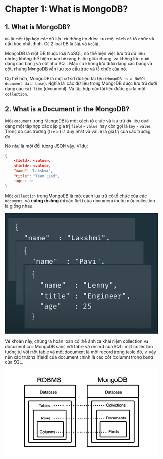 # Chapter 1: What is MongoDB?

## 1. What is MongoDB?

`DB` là một tập hợp các dữ liệu và thông tin được lưu một cách có tổ chức và cấu trúc nhất định. Có 2 loại DB là `SQL` và `NoSQL`.

MongoDB là một DB thuộc loại NoSQL, nó thể hiện việc lưu trữ dữ liệu nhưng không thể hiện quan hệ ràng buộc giữa chúng, và không lưu dưới dạng các bảng và cột như SQL. Mặc dù không lưu dưới dạng các bảng và cột, nhưng MongoDB vẫn lưu teo cấu trúc và tổ chức của nó.

Cụ thể hơn, MongoDB là một cơ sở dữ liệu tài liệu (`MongoDB is a NoSQL document data base`). Nghĩa là, các dữ liệu trong MongoDB được lưu trữ dưới dạng các `tài liệu` (document). Và tập hợp các tài liệu được gọi là một `collection`.

## 2. What is a Document in the MongoDB?

Một `document` trong MongoDB là một cách tổ chức và lưu trữ dữ liệu dưới dạng một tập hợp các cặp giá trị `field` - `value`, hay còn gọi là `key` - `value`. Trong đó các trường (`field`) là duy nhất và value là giá trị của các trường đó.

Nó như là một đối tượng JSON vậy. Ví dụ:

```JSON
{
    <field>: <value>,
    <field>: <value>,
    "name": "Lakshmi",
    "title": "Team Lead",
    "age": 26
}
```

Một `collection` trong MongoDB là một cách lưu trữ có tổ chức của các `document`, và **thông thường** thì các field của document thuộc một collection là giống nhau.

![](./img/collection-ex.png)

Về khoản này, chúng ta hoàn toàn có thể ánh xạ khái niệm collection và document của MongoDB sang với table và record của SQL: một collection tương tự với một table và một document là một record trong table đó, vì vậy nên các trường (field) của document chính là các cột (column) trong bảng của SQL.

![](./img/mongodb-notion-ref-sql.jpg)
